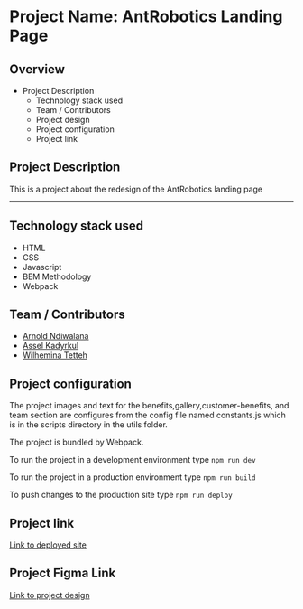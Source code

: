 # Project Name: AntRobotics Landing Page

## Overview

- Project Description
  - Technology stack used
  - Team / Contributors
  - Project design
  - Project configuration
  - Project link

## Project Description

This is a project about the redesign of the AntRobotics landing page

---

## Technology stack used

- HTML
- CSS
- Javascript
- BEM Methodology
- Webpack

## Team / Contributors

- [Arnold Ndiwalana](https://github.com/darkarnold)
- [Assel Kadyrkul](https://github.com/aselyaa8)
- [Wilhemina Tetteh](https://github.com/WilhelminaTetteh)

## Project configuration

The project images and text for the benefits,gallery,customer-benefits, and team section are configures from the config file named constants.js which is in the scripts directory in the utils folder.

The project is bundled by Webpack.

To run the project in a development environment type
`npm run dev`

To run the project in a production environment type
`npm run build`

To push changes to the production site type
`npm run deploy`

## Project link

[Link to deployed site](https://darkarnold.github.io/antrobotics-landing-page/)

## Project Figma Link

[Link to project design](https://www.figma.com/file/Ww7khmD0HIQpUY0yB8twPH/ANT-Robotics-%2F-Danila?node-id=226%3A0)
